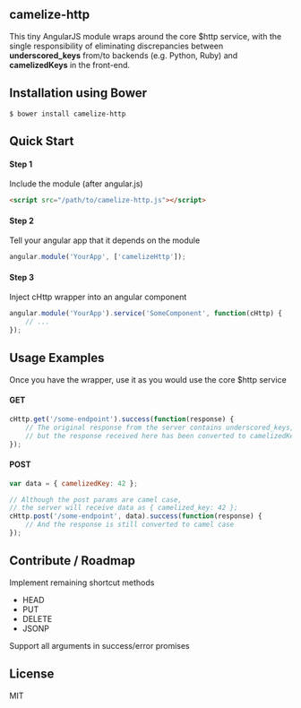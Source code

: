 camelize-http
-------------

This tiny AngularJS module wraps around the core $http service, with the single responsibility of eliminating discrepancies between <b>underscored_keys</b> from/to backends (e.g. Python, Ruby) and <b>camelizedKeys</b> in the front-end.

## Installation using Bower

    $ bower install camelize-http

## Quick Start

#### Step 1

Include the module (after angular.js)

```html
<script src="/path/to/camelize-http.js"></script>
```

#### Step 2

Tell your angular app that it depends on the module

```javascript
angular.module('YourApp', ['camelizeHttp']);
```

#### Step 3

Inject cHttp wrapper into an angular component

```javascript
angular.module('YourApp').service('SomeComponent', function(cHttp) {
    // ...
});
```

## Usage Examples

Once you have the wrapper, use it as you would use the core $http service

#### GET

```javascript
cHttp.get('/some-endpoint').success(function(response) {
    // The original response from the server contains underscored_keys, 
    // but the response received here has been converted to camelizedKeys
});
```

#### POST

```javascript
var data = { camelizedKey: 42 };

// Although the post params are camel case,
// the server will receive data as { camelized_key: 42 };
cHttp.post('/some-endpoint', data).success(function(response) {
    // And the response is still converted to camel case
});
```

## Contribute / Roadmap

Implement remaining shortcut methods

- HEAD
- PUT
- DELETE
- JSONP

Support all arguments in success/error promises

## License

MIT
